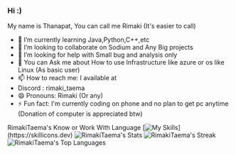 ### Hi :)
My name is Thanapat, You can call me Rimaki (It's easier to call)

- 🌱 I’m currently learning Java,Python,C++,etc
- 👯 I’m looking to collaborate on Sodium and Any Big projects
- 🤔 I’m looking for help with Small bug and analysis only
- 💬 You can Ask me about How to use Infrastructure like azure or os like Linux (As basic user)
- 📫 How to reach me: I available at
- Discord : rimaki_taema
- 😄 Pronouns: Rimaki (Or any)
- ⚡ Fun fact: I'm currently coding on phone and no plan to get pc anytime (Donation of computer is appreciated btw)

RimakiTaema's Know or Work With Language
[![My Skills](https://skillicons.dev/icons?i=js,html,css,java,c,cpp,react,)](https://skillicons.dev)
![RimakiTaema's Stats](https://github-readme-stats.vercel.app/api?username=RimakiTaema&theme=vue-dark&show_icons=true&hide_border=true&count_private=true)
![RimakiTaema's Streak](https://github-readme-streak-stats.herokuapp.com/?user=RimakiTaema&theme=vue-dark&hide_border=true)
![RimakiTaema's Top Languages](https://github-readme-stats.vercel.app/api/top-langs/?username=RimakiTaema&theme=vue-dark&show_icons=true&hide_border=true&layout=compact)
